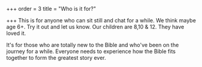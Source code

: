 +++
order = 3
title = "Who is it for?"

+++
This is for anyone who can sit still and chat for a while.  We think maybe age 6+. Try it out and let us know.  Our children are 8,10 & 12. They have loved it. 

It's for those who are totally new to the Bible and who've been on the journey for a while.  Everyone needs to experience how the Bible fits together to form the greatest story ever. 